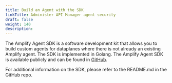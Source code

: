 ```yaml
---
title: Build an Agent with the SDK
linkTitle: Administer API Manager agent security
draft: false
weight: 140
description: 
---
```

The Amplify Agent SDK is a software development kit that allows you to build custom agents for dataplanes where there is not already an existing Amplify agent. The SDK is implemented in Golang. The Amplify Agent SDK is available publicly and can be found in [GitHub](https://github.com/Axway/agent-sdk).

For additional information on the SDK, please refer to the README.md in the GitHub repo.

